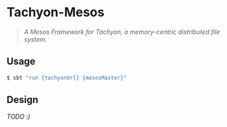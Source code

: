 # Tachyon-Mesos

> _A Mesos Framework for Tachyon, a memory-centric distributed file system._

## Usage

```bash
$ sbt "run {tachyonUrl} {mesosMaster}"
```

## Design

_TODO :)_

